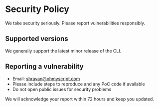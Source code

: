 # Security Policy

We take security seriously. Please report vulnerabilities responsibly.

## Supported versions

We generally support the latest minor release of the CLI.

## Reporting a vulnerability

- Email: [shravan@ohmyscript.com](shravan@ohmyscript.com)
- Please include steps to reproduce and any PoC code if available
- Do not open public issues for security problems

We will acknowledge your report within 72 hours and keep you updated.
